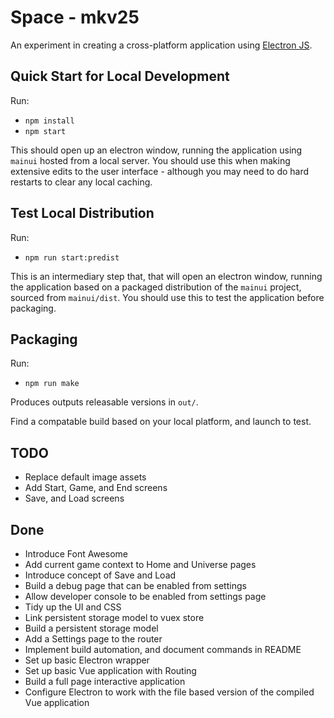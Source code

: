 # Space - mkv25

An experiment in creating a cross-platform application using [Electron JS](https://www.electronjs.org/docs/latest/tutorial/quick-start).

## Quick Start for Local Development

Run:
- `npm install`
- `npm start`

This should open up an electron window, running the application using `mainui` hosted from a local server. You should use this when making extensive edits to the user interface - although you may need to do hard restarts to clear any local caching.

## Test Local Distribution

Run:
- `npm run start:predist`

This is an intermediary step that, that will open an electron window, running the application based on a packaged distribution of the `mainui` project, sourced from `mainui/dist`. You should use this to test the application before packaging.

## Packaging

Run: 
- `npm run make`

Produces outputs releasable versions in `out/`.

Find a compatable build based on your local platform, and launch to test.

## TODO

- Replace default image assets
- Add Start, Game, and End screens
- Save, and Load screens

## Done

- Introduce Font Awesome
- Add current game context to Home and Universe pages
- Introduce concept of Save and Load
- Build a debug page that can be enabled from settings
- Allow developer console to be enabled from settings page
- Tidy up the UI and CSS
- Link persistent storage model to vuex store
- Build a persistent storage model
- Add a Settings page to the router
- Implement build automation, and document commands in README
- Set up basic Electron wrapper
- Set up basic Vue application with Routing
- Build a full page interactive application
- Configure Electron to work with the file based version of the compiled Vue application